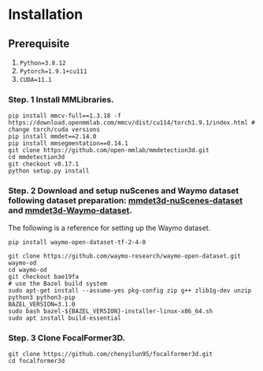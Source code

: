 # Installation
## Prerequisite
1. `Python=3.8.12`
2. `Pytorch=1.9.1+cu111`
3. `CUDA=11.1`

### **Step. 1** Install MMLibraries.
```
pip install mmcv-full==1.3.18 -f https://download.openmmlab.com/mmcv/dist/cu114/torch1.9.1/index.html # change torch/cuda versions
pip install mmdet==2.14.0
pip install mmsegmentation==0.14.1
git clone https://github.com/open-mmlab/mmdetection3d.git
cd mmdetection3d
git checkout v0.17.1
python setup.py install
```

### **Step. 2** Download and setup nuScenes and Waymo dataset following dataset preparation: [mmdet3d-nuScenes-dataset](https://mmdetection3d.readthedocs.io/en/latest/advanced_guides/datasets/nuscenes_det.html) and [mmdet3d-Waymo-dataset](https://mmdetection3d.readthedocs.io/en/latest/advanced_guides/datasets/waymo_det.html). 

The following is a reference for setting up the Waymo dataset.
```
pip install waymo-open-dataset-tf-2-4-0

git clone https://github.com/waymo-research/waymo-open-dataset.git waymo-od
cd waymo-od
git checkout bae19fa
# use the Bazel build system
sudo apt-get install --assume-yes pkg-config zip g++ zlib1g-dev unzip python3 python3-pip
BAZEL_VERSION=3.1.0
sudo bash bazel-${BAZEL_VERSION}-installer-linux-x86_64.sh
sudo apt install build-essential
```

### **Step. 3** Clone FocalFormer3D. 
```
git clone https://github.com/chenyilun95/focalformer3d.git
cd focalformer3d
```

